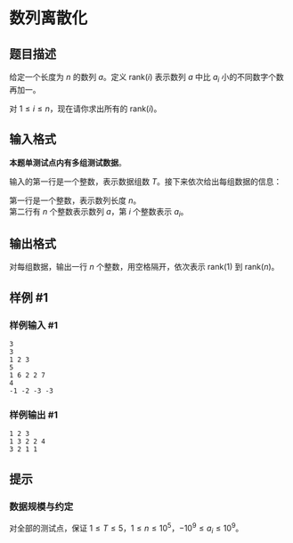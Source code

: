 # 数列离散化

## 题目描述

给定一个长度为 $n$ 的数列 $a$。定义 $\mathrm{rank}(i)$ 表示数列 $a$ 中比 $a_i$ 小的不同数字个数再加一。

对 $1 \leq i \leq n$，现在请你求出所有的 $\mathrm{rank}(i)$。

## 输入格式

**本题单测试点内有多组测试数据**。

输入的第一行是一个整数，表示数据组数 $T$。接下来依次给出每组数据的信息：

第一行是一个整数，表示数列长度 $n$。  
第二行有 $n$ 个整数表示数列 $a$，第 $i$ 个整数表示 $a_i$。

## 输出格式

对每组数据，输出一行 $n$ 个整数，用空格隔开，依次表示 $\mathrm{rank}(1)$ 到 $\mathrm{rank}(n)$。

## 样例 #1

### 样例输入 #1
```
3
3
1 2 3
5
1 6 2 2 7
4
-1 -2 -3 -3
```

### 样例输出 #1

```
1 2 3
1 3 2 2 4
3 2 1 1
```

## 提示

### 数据规模与约定

对全部的测试点，保证 $1 \leq T \leq 5$，$1 \leq n \leq 10^5$，$-10^9 \leq a_i \leq 10^9$。
